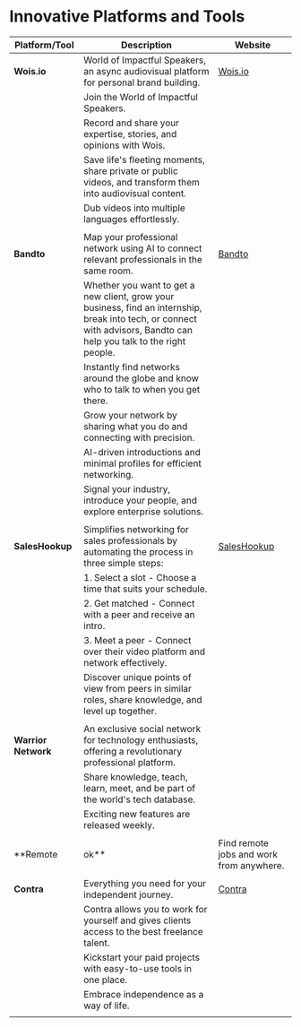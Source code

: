 # Innovative Platforms and Tools

| Platform/Tool      | Description                                                                                                  | Website                                      |
|--------------------|--------------------------------------------------------------------------------------------------------------|----------------------------------------------|
| **Wois.io**        | World of Impactful Speakers, an async audiovisual platform for personal brand building.                    | [Wois.io](https://youtu.be/yeYM_Sq8GoQ)    |
|                    | Join the World of Impactful Speakers.                                                                      |                                              |
|                    | Record and share your expertise, stories, and opinions with Wois.                                            |                                              |
|                    | Save life's fleeting moments, share private or public videos, and transform them into audiovisual content. |                                              |
|                    | Dub videos into multiple languages effortlessly.                                                           |                                              |
|                    |                                                                                                              |                                              |
| **Bandto**         | Map your professional network using AI to connect relevant professionals in the same room.                   | [Bandto](https://youtu.be/h0ZtXQG0z7Y)   |
|                    | Whether you want to get a new client, grow your business, find an internship, break into tech, or connect with advisors, Bandto can help you talk to the right people. | |
|                    | Instantly find networks around the globe and know who to talk to when you get there.                         |                                              |
|                    | Grow your network by sharing what you do and connecting with precision.                                       |                                              |
|                    | AI-driven introductions and minimal profiles for efficient networking.                                       |                                              |
|                    | Signal your industry, introduce your people, and explore enterprise solutions.                                |                                              |
|                    |                                                                                                              |                                              |
| **SalesHookup**    | Simplifies networking for sales professionals by automating the process in three simple steps:              | [SalesHookup](https://youtu.be/dR-VBBfpR9w)|
|                    | 1. Select a slot - Choose a time that suits your schedule.                                                   |                                              |
|                    | 2. Get matched - Connect with a peer and receive an intro.                                                    |                                              |
|                    | 3. Meet a peer - Connect over their video platform and network effectively.                                    |                                              |
|                    | Discover unique points of view from peers in similar roles, share knowledge, and level up together.           |                                              |
|                    |                                                                                                              |                                              |
| **Warrior Network** | An exclusive social network for technology enthusiasts, offering a revolutionary professional platform.     |                                              |
|                    | Share knowledge, teach, learn, meet, and be part of the world's tech database.                                |                                              |
|                    | Exciting new features are released weekly.                                                                    |                                              |
|                    |                                                                                                              |                                              |
| **Remote | ok**      | Find remote jobs and work from anywhere.                                                                     | [Remote | ok](https://remoteok.com/)       |
|                    |                                                                                                              |                                              |
| **Contra**         | Everything you need for your independent journey.                                                            | [Contra](https://contra.com/?ref=producthunt&userType=independent) |
|                    | Contra allows you to work for yourself and gives clients access to the best freelance talent.                 |                                              |
|                    | Kickstart your paid projects with easy-to-use tools in one place.                                             |                                              |
|                    | Embrace independence as a way of life.                                                                       |                                              |
|                    |                                                                                                              |                                              |
